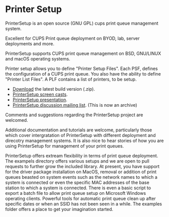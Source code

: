 # Printer Setup #

PrinterSetup is an open source (GNU GPL) cups print queue management system. 

Excellent for CUPS Print queue deployment on BYOD, lab, server deployments and more. 

PrinterSetup supports CUPS print queue management on BSD, GNU/LINUX and macOS operating systems.

Printer setup allows you to define "Printer Setup Files". Each PSF, defines the configuration of a CUPS print queue. You also have the ability to define "Printer List Files". A PLF contains a list of printers, to be setup.

  - [Download][1] the latest build version (.zip). 
  - [PrinterSetup screen casts][2].
  - [PrinterSetup presentation][3].
  - [PrinterSetup discussion mailing list][4]. (This is now an archive)

  
Comments and suggestions regarding the PrinterSetup project are welcomed.

[1]: http://www.lucidsystems.tk/download/printersetup/
[2]: http://www.lucidsystems.tk/tools/printingworks/printersetup/screencasts/
[3]: http://www.lucidsystems.tk/download/printersetup/presentation/
[4]: http://www.lucidsystems.tk/tools/printingworks/printersetup/lists/discuss/
[5]: http://www.lucidsystems.tk/tools/printingworks/printersetup/SystemOverview.png

Additional documentation and tutorials are welcome, particularly those which cover intergratation of PrinterSetup with different deployment and direcotry management systems. It is also nice to hear stories of how you are using PrinterSetup for management of your print queues.

PrinterSetup offers extream flexibility in terms of print queue deployment. The exampels directory offers various setups and we are open to pull requests to further grow the included library. At present, you have support for the driver package installation on MacOS, removal or addition of print queues beasted on system events such as the network names to which a system is connected or even the specific MAC addresses of the base station to which a system is connected. There is even a basic script to export a batch file to allow print queue setup on Microsoft Windows operating clients. Powerful tools for automatic print queue clean up after specific dates or when an SSID has not been seen in a while. The examples folder offers a place to get your imagination started. 

